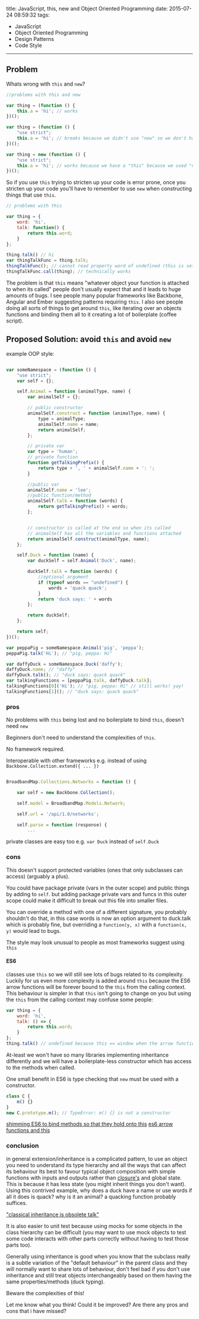 title: JavaScript, this, new and Object Oriented Programming
date: 2015-07-24 08:59:32
tags:
- JavaScript
- Object Oriented Programming
- Design Patterns
- Code Style
---

## Problem

Whats wrong with `this` and `new`?

```javascript
//problems with this and new

var thing = (function () {
    this.a = 'hi'; // works
})();

var thing = (function () {
    "use strict";
    this.a = 'hi'; // breaks because we didn't use "new" so we don't have a "this"
})();

var thing = new (function () {
    "use strict";
    this.a = 'hi'; // works because we have a "this" because we used "new"
})();

```

So if you use `this` trying to stricten up your code is error prone,
once you stricten up your code you'll have to remember to use `new` when constructing things that use `this`.

```javascript
// problems with this

var thing = {
    word: 'hi',
    talk: function() {
        return this.word;
    }
};

thing.talk() // hi
var thingTalkFunc = thing.talk;
thingTalkFunc(); // cannot read property word of undefined (this is set to window)
thingTalkFunc.call(thing); // technically works

```

The problem is that `this` means "whatever object your function is attached to when its called"
people don't usually expect that and it leads to huge amounts of bugs.
I see people many popular frameworks like Backbone, Angular and Ember suggesting patterns requiring `this`.
I also see people doing all sorts of things to get around `this`, like iterating over an objects functions and binding them all to it creating a lot of boilerplate (coffee script).


## Proposed Solution: avoid `this` and avoid `new`

example OOP style:
```javascript

var someNamespace = (function () {
    "use strict";
    var self = {};

    self.Animal = function (animalType, name) {
        var animalSelf = {};

        // public constructor
        animalSelf.construct = function (animalType, name) {
            type = animalType;
            animalSelf.name = name;
            return animalSelf;
        };

        // private var
        var type = 'human';
        // private function
        function getTalkingPrefix() {
            return type + ', ' + animalSelf.name + ': ';
        }

        //public var
        animalSelf.name = 'lee';
        //public function/method
        animalSelf.talk = function (words) {
            return getTalkingPrefix() + words;
        };


        // constructor is called at the end so when its called
        // animalSelf has all the variables and functions attached
        return animalSelf.construct(animalType, name);
    };

    self.Duck = function (name) {
        var duckSelf = self.Animal('Duck', name);

        duckSelf.talk = function (words) {
            //optional argument
            if (typeof words == "undefined") {
                words = 'quack quack';
            }
            return 'duck says: ' + words
        };

        return duckSelf;
    };

    return self;
})();

var peppaPig = someNamespace.Animal('pig', 'peppa');
peppaPig.talk('Hi'); // "pig, peppa: Hi"

var daffyDuck = someNamespace.Duck('daffy');
daffyDuck.name; // "daffy"
daffyDuck.talk(); // "duck says: quack quack"
var talkingFunctions = [peppaPig.talk, daffyDuck.talk];
talkingFunctions[0]('Hi'); // "pig, peppa: Hi" // still works! yay!
talkingFunctions[1](); // "duck says: quack quack"

```

### pros

No problems with `this` being lost and no boilerplate to bind `this`, doesn't need `new`

Beginners don't need to understand the complexities of `this`.

No framework required.

Interoperable with other frameworks e.g. instead of using `Backbone.Collection.extend({ ... })`
```javascript

BroadbandMap.Collections.Networks = function () {

    var self = new Backbone.Collection();

    self.model = BroadbandMap.Models.Network;

    self.url = '/api/1.0/networks';

    self.parse = function (response) {
        ...
```

private classes are easy too e.g. `var Duck` instead of `self.Duck`

### cons

This doesn't support protected variables (ones that only subclasses can access) (arguably a plus).

You could have package private (vars in the outer scope) and public things by adding to `self`.
 but adding package private vars and funcs in this outer scope could make it difficult to break out this file into smaller files.

You can override a method with one of a different signature, you probably shouldn't do that,
in this case words is now an option argument to duck.talk which is probably fine,
but overriding a `function(y, x)` with a `function(x, y)` would lead to bugs.

The style may look unusual to people as most frameworks suggest using `this`

#### ES6

classes use `this` so we will still see lots of bugs related to its complexity.
Luckily for us even more complexity is added around `this` because the ES6 arrow functions will be forever bound to the `this` from the calling context.
This behaviour is simpler in that `this` isn't going to change on you but using the `this` from the calling context may confuse some people:

```javascript
var thing = {
    word: 'hi',
    talk: () => {
        return this.word;
    }
};
thing.talk() // undefined because this == window when the arrow function was created and window.word is undefined
```

At-least we won't have so many libraries implementing inheritance differently and we will have a boilerplate-less constructor which has access to the methods when called.

One small benefit in ES6 is type checking that `new` must be used with a constructor.
```javascript
class C {
    m() {}
}
new C.prototype.m(); // TypeError: m() {} is not a constructor
```

[shimming ES6 to bind methods so that they hold onto this](http://www.2ality.com/2013/06/auto-binding.html)
[es6 arrow functions and this](http://codepen.io/somethingkindawierd/blog/es6-arrow-functions-this)

### conclusion

in general extension/inheritance is a complicated pattern,
to use an object you need to understand its type hierarchy and all the ways that can affect its behaviour
Its best to favour typical object composition with simple functions with inputs and outputs rather than [closure's](https://developer.mozilla.org/en-US/docs/Web/JavaScript/Closures) and global state.
This is because it has less state (you might inherit things you don't want).
Using this contrived example, why does a duck have a name or use words if all it does is quack? why is it an animal? a quacking function probably suffices.

["classical inheritance is obsolete talk"](https://vimeo.com/69255635)

It is also easier to unit test because using mocks for some objects in the class hierarchy can be difficult
(you may want to use mock objects to test some code interacts with other parts correctly without having to test those parts too).

Generally using inheritance is good when you know that the subclass really is a subtle variation of the "default behaviour" in the parent class and they will normally want to share lots of behaviour,
don't feel bad if you don't use inheritance and still treat objects interchangeably based on them having the same properties/methods (duck typing).

Beware the complexities of this!

Let me know what you think! Could it be improved? Are there any pros and cons that i have missed?
